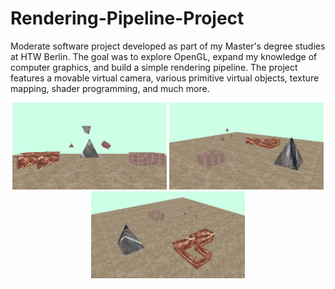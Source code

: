 # Rendering-Pipeline-Project

Moderate software project developed as part of my Master's degree studies at HTW Berlin. The goal was to explore OpenGL, expand my knowledge of computer graphics, and build a simple rendering pipeline. The project features a movable virtual camera, various primitive virtual objects, texture mapping, shader programming, and much more.


<p align="center">
    <img src="./docs/img1.png"  width="49%" height="49%">
    <img src="./docs/img2.png"  width="49%" height="49%">
    <img src="./docs/img3.png"  width="49%" height="49%">
</p>
